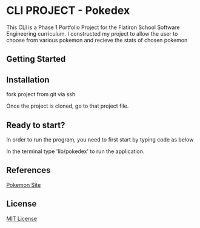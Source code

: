 
# CLI PROJECT - Pokedex
This CLI is a Phase 1 Portfolio Project for the Flatiron School Software Engineering curriculum.
I constructed my project to allow the user to choose from various pokemon and recieve the stats of chosen pokemon
## Getting Started


## Installation

   fork project from git via ssh 
   
   Once the project is cloned, go to that project file.
   
 

## Ready to start?

In order to run the program, you need to first start by typing code as below 

  In the terminal type 'lib/pokedex' to run the application.   

## References
[Pokemon Site ](https://www.pokemon.com/us/pokedex/)


## License

[MIT License](https://opensource.org/licenses/MIT)





